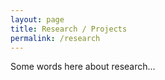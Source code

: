 ```yaml
---
layout: page
title: Research / Projects
permalink: /research
---
```

Some words here about research...
